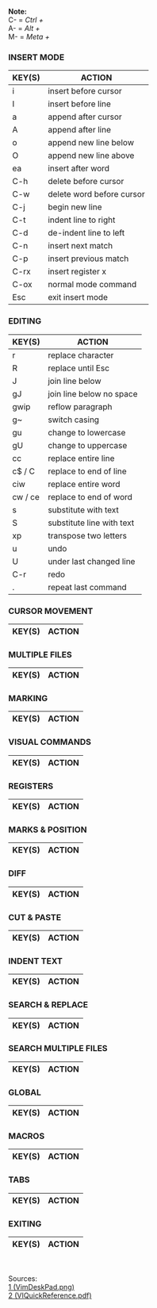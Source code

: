 **Note:** <br />
C- = *Ctrl +* <br />
A- = *Alt +* <br />
M- = *Meta +* <br />

### INSERT MODE
| KEY(S) | ACTION |
| ------ | ------ |
| i | insert before cursor |
| I | insert before line |
| a | append after cursor |
| A | append after line |
| o | append new line below |
| O | append new line above |
| ea | insert after word |
| C-h | delete before cursor |
| C-w | delete word before cursor |
| C-j | begin new line |
| C-t | indent line to right |
| C-d | de-indent line to left |
| C-n | insert next match |
| C-p | insert previous match |
| C-rx | insert register x |
| C-ox | normal mode command |
| Esc | exit insert mode |

### EDITING
| KEY(S) | ACTION |
| ------ | ------ |
| r | replace character |
| R | replace until Esc |
| J | join line below |
| gJ | join line below no space |
| gwip | reflow paragraph |
| g~ | switch casing |
| gu | change to lowercase |
| gU | change to uppercase |
| cc | replace entire line |
| c$ / C | replace to end of line
| ciw | replace entire word |
| cw / ce | replace to end of word |
| s | substitute with text |
| S | substitute line with text |
| xp | transpose two letters |
| u | undo |
| U | under last changed line |
| C-r | redo |
| . | repeat last command |

### CURSOR MOVEMENT
| KEY(S) | ACTION |
| ------ | ------ |

### MULTIPLE FILES
| KEY(S) | ACTION |
| ------ | ------ |

### MARKING
| KEY(S) | ACTION |
| ------ | ------ |

### VISUAL COMMANDS
| KEY(S) | ACTION |
| ------ | ------ |

### REGISTERS
| KEY(S) | ACTION |
| ------ | ------ |

### MARKS & POSITION
| KEY(S) | ACTION |
| ------ | ------ |

### DIFF
| KEY(S) | ACTION |
| ------ | ------ |

### CUT & PASTE
| KEY(S) | ACTION |
| ------ | ------ |

### INDENT TEXT
| KEY(S) | ACTION |
| ------ | ------ |

### SEARCH & REPLACE
| KEY(S) | ACTION |
| ------ | ------ | 

### SEARCH MULTIPLE FILES
| KEY(S) | ACTION |
| ------ | ------ |

### GLOBAL
| KEY(S) | ACTION |
| ------ | ------ |

### MACROS
| KEY(S) | ACTION |
| ------ | ------ |

### TABS
| KEY(S) | ACTION |
| ------ | ------ |

### EXITING
| KEY(S) | ACTION |
| ------ | ------ |

<br />

Sources: <br />
[1 (VimDeskPad.png)](https://www.reddit.com/r/linux/comments/1cqdwm2/i_dont_think_i_ever_shared_my_vim_cheatsheet_desk/) <br />
[2 (VIQuickReference.pdf)](https://www.mpaoli.net/~michael/unix/vi/summary.pdf) <br />